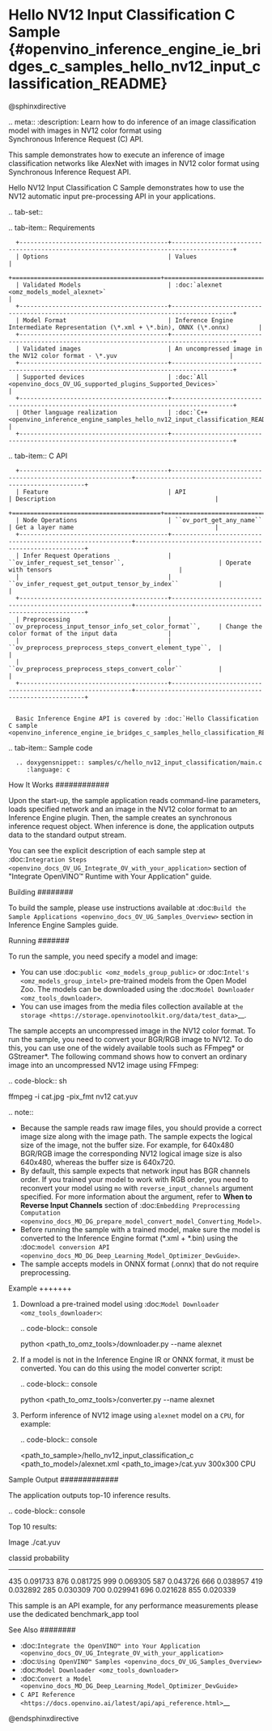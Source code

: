 # Hello NV12 Input Classification C Sample {#openvino_inference_engine_ie_bridges_c_samples_hello_nv12_input_classification_README}

@sphinxdirective

.. meta::
   :description: Learn how to do inference of an image 
                 classification model with images in NV12 color format using  
                 Synchronous Inference Request (C) API.


This sample demonstrates how to execute an inference of image classification networks like AlexNet with images in NV12 color format using Synchronous Inference Request API.

Hello NV12 Input Classification C Sample demonstrates how to use the NV12 automatic input pre-processing API in your applications.

.. tab-set::

   .. tab-item:: Requirements 

      +-----------------------------------------+---------------------------------------------------------------------------------------+
      | Options                                 | Values                                                                                |
      +=========================================+=======================================================================================+
      | Validated Models                        | :doc:`alexnet <omz_models_model_alexnet>`                                             |
      +-----------------------------------------+---------------------------------------------------------------------------------------+
      | Model Format                            | Inference Engine Intermediate Representation (\*.xml + \*.bin), ONNX (\*.onnx)        |
      +-----------------------------------------+---------------------------------------------------------------------------------------+
      | Validated images                        | An uncompressed image in the NV12 color format - \*.yuv                               |
      +-----------------------------------------+---------------------------------------------------------------------------------------+
      | Supported devices                       | :doc:`All <openvino_docs_OV_UG_supported_plugins_Supported_Devices>`                  |
      +-----------------------------------------+---------------------------------------------------------------------------------------+
      | Other language realization              | :doc:`C++ <openvino_inference_engine_samples_hello_nv12_input_classification_README>` |
      +-----------------------------------------+---------------------------------------------------------------------------------------+

   .. tab-item:: C API 

      +-----------------------------------------+-----------------------------------------------------------+--------------------------------------------------------+
      | Feature                                 | API                                                       | Description                                            |
      +=========================================+===========================================================+========================================================+
      | Node Operations                         | ``ov_port_get_any_name``                                  | Get a layer name                                       |
      +-----------------------------------------+-----------------------------------------------------------+--------------------------------------------------------+
      | Infer Request Operations                | ``ov_infer_request_set_tensor``,                          | Operate with tensors                                   |
      |                                         | ``ov_infer_request_get_output_tensor_by_index``           |                                                        |
      +-----------------------------------------+-----------------------------------------------------------+--------------------------------------------------------+
      | Preprocessing                           | ``ov_preprocess_input_tensor_info_set_color_format``,     | Change the color format of the input data              |
      |                                         | ``ov_preprocess_preprocess_steps_convert_element_type``,  |                                                        |
      |                                         | ``ov_preprocess_preprocess_steps_convert_color``          |                                                        |
      +-----------------------------------------+-----------------------------------------------------------+--------------------------------------------------------+


      Basic Inference Engine API is covered by :doc:`Hello Classification C sample <openvino_inference_engine_ie_bridges_c_samples_hello_classification_README>`.

   .. tab-item:: Sample code

      .. doxygensnippet:: samples/c/hello_nv12_input_classification/main.c
         :language: c

How It Works
############

Upon the start-up, the sample application reads command-line parameters, loads specified network and an image in the NV12 color format to an Inference Engine plugin. Then, the sample creates an synchronous inference request object. When inference is done, the application outputs data to the standard output stream.

You can see the explicit description of each sample step at :doc:`Integration Steps <openvino_docs_OV_UG_Integrate_OV_with_your_application>` section of "Integrate OpenVINO™ Runtime with Your Application" guide.

Building
########

To build the sample, please use instructions available at :doc:`Build the Sample Applications <openvino_docs_OV_UG_Samples_Overview>` section in Inference Engine Samples guide.

Running
#######

To run the sample, you need specify a model and image:

- You can use :doc:`public <omz_models_group_public>` or :doc:`Intel's <omz_models_group_intel>` pre-trained models from the Open Model Zoo. The models can be downloaded using the :doc:`Model Downloader <omz_tools_downloader>`.
- You can use images from the media files collection available at `the storage <https://storage.openvinotoolkit.org/data/test_data>`__.

The sample accepts an uncompressed image in the NV12 color format. To run the sample, you need to convert your BGR/RGB image to NV12. To do this, you can use one of the widely available tools such as FFmpeg\* or GStreamer\*. The following command shows how to convert an ordinary image into an uncompressed NV12 image using FFmpeg:

.. code-block:: sh
   
   ffmpeg -i cat.jpg -pix_fmt nv12 cat.yuv

.. note::
  
   - Because the sample reads raw image files, you should provide a correct image size along with the image path. The sample expects the logical size of the image, not the buffer size. For example, for 640x480 BGR/RGB image the corresponding NV12 logical image size is also 640x480, whereas the buffer size is 640x720.
   - By default, this sample expects that network input has BGR channels order. If you trained your model to work with RGB order, you need to reconvert your model using ``mo`` with ``reverse_input_channels`` argument specified. For more information about the argument, refer to **When to Reverse Input Channels** section of :doc:`Embedding Preprocessing Computation <openvino_docs_MO_DG_prepare_model_convert_model_Converting_Model>`.
   - Before running the sample with a trained model, make sure the model is converted to the Inference Engine format (\*.xml + \*.bin) using the :doc:`model conversion API <openvino_docs_MO_DG_Deep_Learning_Model_Optimizer_DevGuide>`.
   - The sample accepts models in ONNX format (.onnx) that do not require preprocessing.

Example
+++++++

1. Download a pre-trained model using :doc:`Model Downloader <omz_tools_downloader>`:
   
   .. code-block:: console
      
      python <path_to_omz_tools>/downloader.py --name alexnet

2. If a model is not in the Inference Engine IR or ONNX format, it must be converted. You can do this using the model converter script:
   
   .. code-block:: console

      python <path_to_omz_tools>/converter.py --name alexnet

3. Perform inference of NV12 image using `alexnet` model on a `CPU`, for example:
   
   .. code-block:: console
      
      <path_to_sample>/hello_nv12_input_classification_c <path_to_model>/alexnet.xml <path_to_image>/cat.yuv 300x300 CPU

Sample Output
#############

The application outputs top-10 inference results.

.. code-block:: console
   
   Top 10 results:
   
   Image ./cat.yuv
   
   classid probability
   ------- -----------
   435       0.091733
   876       0.081725
   999       0.069305
   587       0.043726
   666       0.038957
   419       0.032892
   285       0.030309
   700       0.029941
   696       0.021628
   855       0.020339
   
   This sample is an API example, for any performance measurements please use the dedicated benchmark_app tool

See Also
########

- :doc:`Integrate the OpenVINO™ into Your Application <openvino_docs_OV_UG_Integrate_OV_with_your_application>`
- :doc:`Using OpenVINO™ Samples <openvino_docs_OV_UG_Samples_Overview>`
- :doc:`Model Downloader <omz_tools_downloader>`
- :doc:`Convert a Model <openvino_docs_MO_DG_Deep_Learning_Model_Optimizer_DevGuide>`
- `C API Reference <https://docs.openvino.ai/latest/api/api_reference.html>`__

@endsphinxdirective

